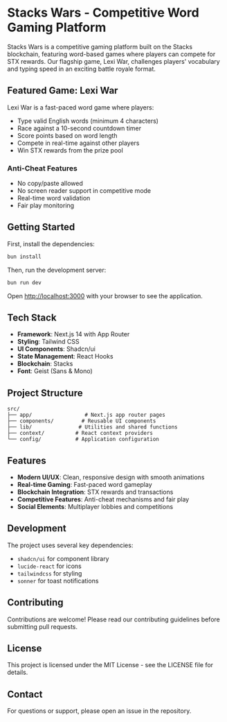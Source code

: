 # Stacks Wars - Competitive Word Gaming Platform

Stacks Wars is a competitive gaming platform built on the Stacks blockchain, featuring word-based games where players can compete for STX rewards. Our flagship game, Lexi War, challenges players' vocabulary and typing speed in an exciting battle royale format.

## Featured Game: Lexi War

Lexi War is a fast-paced word game where players:

-   Type valid English words (minimum 4 characters)
-   Race against a 10-second countdown timer
-   Score points based on word length
-   Compete in real-time against other players
-   Win STX rewards from the prize pool

### Anti-Cheat Features

-   No copy/paste allowed
-   No screen reader support in competitive mode
-   Real-time word validation
-   Fair play monitoring

## Getting Started

First, install the dependencies:

```bash
bun install
```

Then, run the development server:

```bash
bun run dev
```

Open [http://localhost:3000](http://localhost:3000) with your browser to see the application.

## Tech Stack

-   **Framework**: Next.js 14 with App Router
-   **Styling**: Tailwind CSS
-   **UI Components**: Shadcn/ui
-   **State Management**: React Hooks
-   **Blockchain**: Stacks
-   **Font**: Geist (Sans & Mono)

## Project Structure

```
src/
├── app/                 # Next.js app router pages
├── components/         # Reusable UI components
├── lib/               # Utilities and shared functions
├── context/          # React context providers
└── config/           # Application configuration
```

## Features

-   **Modern UI/UX**: Clean, responsive design with smooth animations
-   **Real-time Gaming**: Fast-paced word gameplay
-   **Blockchain Integration**: STX rewards and transactions
-   **Competitive Features**: Anti-cheat mechanisms and fair play
-   **Social Elements**: Multiplayer lobbies and competitions

## Development

The project uses several key dependencies:

-   `shadcn/ui` for component library
-   `lucide-react` for icons
-   `tailwindcss` for styling
-   `sonner` for toast notifications

## Contributing

Contributions are welcome! Please read our contributing guidelines before submitting pull requests.

## License

This project is licensed under the MIT License - see the LICENSE file for details.

## Contact

For questions or support, please open an issue in the repository.
